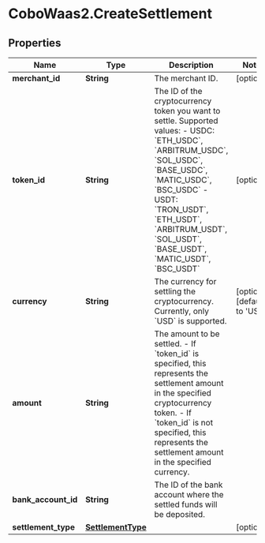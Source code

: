 # CoboWaas2.CreateSettlement

## Properties

Name | Type | Description | Notes
------------ | ------------- | ------------- | -------------
**merchant_id** | **String** | The merchant ID. | [optional] 
**token_id** | **String** | The ID of the cryptocurrency token you want to settle. Supported values:  - USDC: &#x60;ETH_USDC&#x60;, &#x60;ARBITRUM_USDC&#x60;, &#x60;SOL_USDC&#x60;, &#x60;BASE_USDC&#x60;, &#x60;MATIC_USDC&#x60;, &#x60;BSC_USDC&#x60; - USDT: &#x60;TRON_USDT&#x60;, &#x60;ETH_USDT&#x60;, &#x60;ARBITRUM_USDT&#x60;, &#x60;SOL_USDT&#x60;, &#x60;BASE_USDT&#x60;, &#x60;MATIC_USDT&#x60;, &#x60;BSC_USDT&#x60;  | [optional] 
**currency** | **String** | The currency for settling the cryptocurrency. Currently, only &#x60;USD&#x60; is supported. | [optional] [default to &#39;USD&#39;]
**amount** | **String** | The amount to be settled. - If &#x60;token_id&#x60; is specified, this represents the settlement amount in the specified cryptocurrency token. - If &#x60;token_id&#x60; is not specified, this represents the settlement amount in the specified currency. | 
**bank_account_id** | **String** | The ID of the bank account where the settled funds will be deposited. | 
**settlement_type** | [**SettlementType**](SettlementType.md) |  | [optional] 


